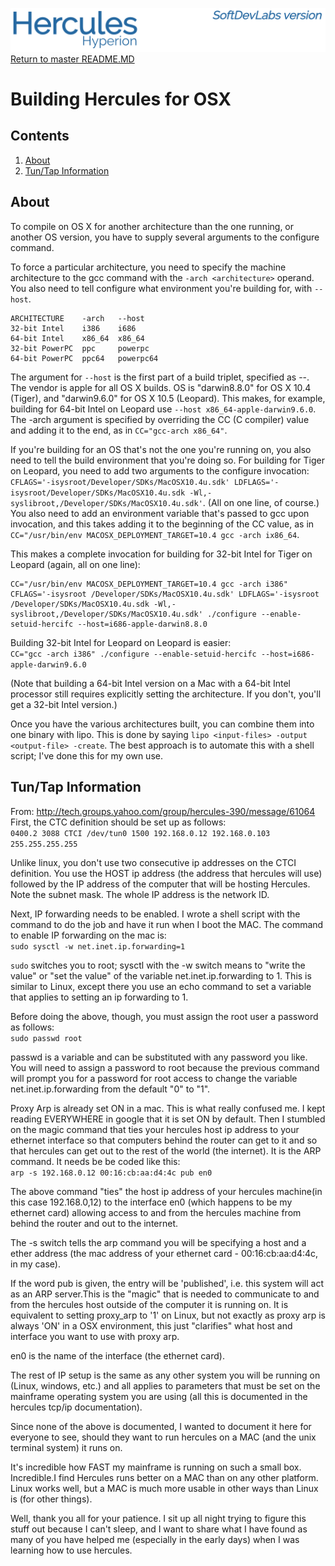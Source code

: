 ![test image](images/image_header_herculeshyperionSDL.png)
[Return to master README.MD](/README.md)

# Building Hercules for OSX
## Contents
1. [About](#About)
2. [Tun/Tap Information](#Tun/Tap-Information)

## About
To compile on OS X for another architecture than the one running, or another OS version, you have to supply several arguments to the configure command.

To force a particular architecture, you need to specify the machine architecture to the gcc command with the `-arch <architecture>` operand. You also need to tell configure what environment you're building for, with `--host`.

```
ARCHITECTURE    -arch   --host
32-bit Intel    i386    i686
64-bit Intel    x86_64  x86_64
32-bit PowerPC  ppc     powerpc
64-bit PowerPC  ppc64   powerpc64
```

The argument for `--host` is the first part of a build triplet, specified as <architecture>-<vendor>-<OS>. The vendor is apple for all OS X builds. OS is "darwin8.8.0" for OS X 10.4 (Tiger), and "darwin9.6.0" for OS X 10.5 (Leopard). This makes, for example, building for 64-bit Intel on Leopard use `--host x86_64-apple-darwin9.6.0`. The -arch argument is specified by overriding the CC (C compiler) value and adding it to the end, as in `CC="gcc-arch x86_64"`.

If you're building for an OS that's not the one you're running on, you also need to tell the build environment that you're doing so. For building for Tiger on Leopard, you need to add two arguments to the configure invocation: `CFLAGS='-isysroot/Developer/SDKs/MacOSX10.4u.sdk' LDFLAGS='-isysroot/Developer/SDKs/MacOSX10.4u.sdk -Wl,-syslibroot,/Developer/SDKs/MacOSX10.4u.sdk'`.
(All on one line, of course.) You also need to add an environment variable that's passed to gcc upon invocation, and this takes adding it to the beginning of the CC value, as in `CC="/usr/bin/env MACOSX_DEPLOYMENT_TARGET=10.4 gcc -arch ix86_64`.

This makes a complete invocation for building for 32-bit Intel for Tiger on Leopard (again, all on one line):  
```
CC="/usr/bin/env MACOSX_DEPLOYMENT_TARGET=10.4 gcc -arch i386" CFLAGS='-isysroot /Developer/SDKs/MacOSX10.4u.sdk' LDFLAGS='-isysroot /Developer/SDKs/MacOSX10.4u.sdk -Wl,-syslibroot,/Developer/SDKs/MacOSX10.4u.sdk' ./configure --enable-setuid-hercifc --host=i686-apple-darwin8.8.0
```

Building 32-bit Intel for Leopard on Leopard is easier:  
`CC="gcc -arch i386" ./configure --enable-setuid-hercifc --host=i686-apple-darwin9.6.0`

(Note that building a 64-bit Intel version on a Mac with a 64-bit Intel processor still requires explicitly setting the architecture. If you don't, you'll get a 32-bit Intel version.)

Once you have the various architectures built, you can combine them into one binary with lipo. This is done by saying `lipo <input-files> -output <output-file> -create`. The best approach is to automate this with a shell script; I've done this for my own use.

## Tun/Tap Information
From: http://tech.groups.yahoo.com/group/hercules-390/message/61064  
First, the CTC definition should be set up as follows:  
`0400.2 3088 CTCI /dev/tun0 1500 192.168.0.12 192.168.0.103 255.255.255.255`  

Unlike linux, you don't use two consecutive ip addresses on the CTCI definition. You use the HOST ip address (the address that hercules will use) followed by the IP address of the computer that will be hosting Hercules. Note the subnet mask. The whole IP address is the network ID.

Next, IP forwarding needs to be enabled. I wrote a shell script with the command to do the job and have it run when I boot the MAC. The command to enable IP forwarding on the mac is:  
`sudo sysctl -w net.inet.ip.forwarding=1`  

`sudo` switches you to root; sysctl with the -w switch means to "write the value" or "set the value" of the variable net.inet.ip.forwarding to 1. This is similar to Linux, except there you use an echo command to set a variable that applies to setting an ip forwarding to 1.

Before doing the above, though, you must assign the root user a password as follows:  
`sudo passwd root`  

passwd is a variable and can be substituted with any password you like. You will need to assign a password to root because the previous command will prompt you for a password for root access to change the variable net.inet.ip.forwarding from the default "0" to "1".

Proxy Arp is already set ON in a mac. This is what really confused me. I kept reading EVERYWHERE in google that it is set ON by default. Then I stumbled on the magic command that ties your hercules host ip address to your ethernet interface so that computers behind the router can get to it and so that hercules can get out to the rest of the world (the internet). It is the ARP command. It needs be be coded like this:  
`arp -s 192.168.0.12 00:16:cb:aa:d4:4c pub en0`  

The above command "ties" the host ip address of your hercules machine(in this case 192.168.0,12) to the interface en0 (which happens to be my ethernet card) allowing access to and from the hercules machine from behind the router and out to the internet.

The -s switch tells the arp command you will be specifying a host and a ether address (the mac address of your ethernet card - 00:16:cb:aa:d4:4c, in my case).

If the word pub is given, the entry will be 'published', i.e. this system will act as an ARP server.This is the "magic" that is needed to communicate to and from the hercules host outside of the computer it is running on. It is equivalent to setting proxy_arp to '1' on Linux, but not exactly as proxy arp is always 'ON' in a OSX environment, this just "clarifies" what host and interface you want to use with proxy arp.

en0 is the name of the interface (the ethernet card).

The rest of IP setup is the same as any other system you will be running on (Linux, windows, etc.) and all applies to parameters that must be set on the mainframe operating system you are using (all this is documented in the hercules tcp/ip documentation).

Since none of the above is documented, I wanted to document it here for everyone to see, should they want to run hercules on a MAC (and the unix terminal system) it runs on.

It's incredible how FAST my mainframe is running on such a small box. Incredible.I find Hercules runs better on a MAC than on any other platform. Linux works well, but a MAC is much more usable in other ways than Linux is (for other things).

Well, thank you all for your patience. I sit up all night trying to figure this stuff out because I can't sleep, and I want to share what I have found as many of you have helped me (especially in the early days) when I was learning how to use hercules.
